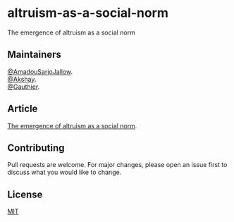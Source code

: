 # altruism-as-a-social-norm
The emergence of altruism as a social norm

## Maintainers

[@AmadouSarjoJallow](https://github.com/AMS-JR).<br/>
[@Akshay](https://github.com/akshay-paliwal).<br/>
[@Gauthier](https://github.com/gauthier909).

## Article 

[The emergence of altruism as a social norm](https://www.nature.com/articles/s41598-017-07712-9).

## Contributing
Pull requests are welcome. For major changes, please open an issue first to discuss what you would like to change.

## License
[MIT](LICENSE)
